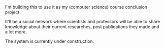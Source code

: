 I'm building this to use it as my (computer science) course conclusion project.

It'll be a social network where scientists and professors will be able to share knowledge about their current researches, post publications they made and a lot more.

The system is currently under construction.